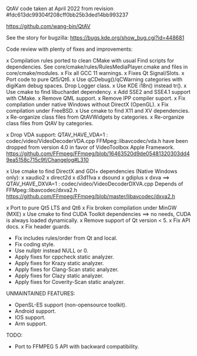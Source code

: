 QtAV code taken at April 2022 from revision #fdc613dc99304f208cff0bb25b3ded14bb993237

https://github.com/wang-bin/QtAV

See the story for bugzilla: https://bugs.kde.org/show_bug.cgi?id=448681

Code review with plenty of fixes and improvements:

x Compilation rules ported to clean CMake with usual Find scripts for dependencies.
  See core/cmake/rules/RulesMediaPlayer.cmake and files in core/cmake/modules.
x Fix all GCC 11 warnings.
x Fixes Qt Signal/Slots.
x Port code to pure Qt5/Qt6.
x Use qCDebug()/qCWarning categories with digiKam debug spaces. Drop Logger class.
x Use KDE i18n() instead tr().
x Use cmake to find libuchardet dependency.
x Add SSE2 and SSE4.1 support with CMake.
x Remove QML support.
x Remove IPP compiler suport.
x Fix compilation under native Windows without DirectX (OpenGL).
x Fix compilation under FreeBSD.
x Use cmake to find X11 and XV dependencies.
x Re-organize class files from QtAVWidgets by categories.
x Re-organize class files from QtAV by categories.

x Drop VDA support: QTAV_HAVE_VDA=1 : codec/video/VideoDecoderVDA.cpp
  FFMpeg::libavcodec/vda.h have been dropped from version 4.0 in favor of VideoToolbox Apple Framework.
  https://github.com/FFmpeg/FFmpeg/blob/16463520d9de05481320303dd49ea5158c715c9f/Changelog#L310

x Use cmake to find DirectX and GDI+ dependencies (Native Windows only):
  x xaudio2
  x direct2d
  x d3d11va
  x dsound
  x gdiplus
  x dxva        ==> QTAV_HAVE_DXVA=1 : codec/video/VideoDecoderDXVA.cpp
                    Depends of FFMpeg::libavcodec/dxva2.h
                    https://github.com/FFmpeg/FFmpeg/blob/master/libavcodec/dxva2.h

x Port to pure Qt5 LTS and Qt6
x Fix broken compilation under MinGW (MXE)
x Use cmake to find CUDA Toolkit dependencies ==> no needs, CUDA is always loaded dynamically.
x Remove support of Qt version < 5.
x Fix API docs.
x Fix header guards.

* Fix includes rules/order from Qt and local.
* Fix coding style.
* Use nullptr instead NULL or 0.
* Apply fixes for cppcheck static analyzer.
* Apply fixes for Krazy static analyzer.
* Apply fixes for Clang-Scan static analyzer.
* Apply fixes for Clazy static analyzer.
* Apply fixes for Coverity-Scan static analyzer.

UNMAINTAINED FEATURES:

- OpenSL-ES support (non-opensource toolkit).
- Android support.
- IOS support.
- Arm support.

TODO:

+ Port to FFMPEG 5 API with backward compatibility.
